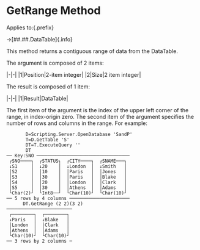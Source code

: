 # GetRange Method

Applies to:{.prefix}

→[##.##.DataTable]{.info}

This method returns a contiguous range of data from the DataTable.

The argument is composed of 2 items:

|-|-|
|1|Position|2-item integer|
|2|Size|2 item integer|

The result is composed of 1 item:

|-|-|
|1|Result|DataTable|

The first item of the argument is the index of the upper left corner of the range, in index-origin
zero.  The second item of the argument specifies the number of rows and columns in the range. For example:

~~~
       D=Scripting.Server.OpenDatabase 'SandP'
       T=D.GetTable 'S'
       DT=T.ExecuteQuery ''
       DT
── Key:SNO ──────────────────────────────────
 ┌SNO────┐  ┌STATUS┐  ┌CITY────┐  ┌SNAME───┐
 ↓S1     │  ↓20    │  ↓London  │  ↓Smith   │
 │S2     │  │10    │  │Paris   │  │Jones   │
 │S3     │  │30    │  │Paris   │  │Blake   │
 │S4     │  │20    │  │London  │  │Clark   │
 │S5     │  │30    │  │Athens  │  │Adams   │
 └Char(2)┘  └Int8──┘  └Char(10)┘  └Char(10)┘
── 5 rows by 4 columns ──────────────────────
      DT.GetRange (2 2)(3 2)
────────────────────────
 ┌────────┐  ┌────────┐
 ↓Paris   │  ↓Blake   │
 │London  │  │Clark   │
 │Athens  │  │Adams   │
 └Char(10)┘  └Char(10)┘
── 3 rows by 2 columns ─
~~~

